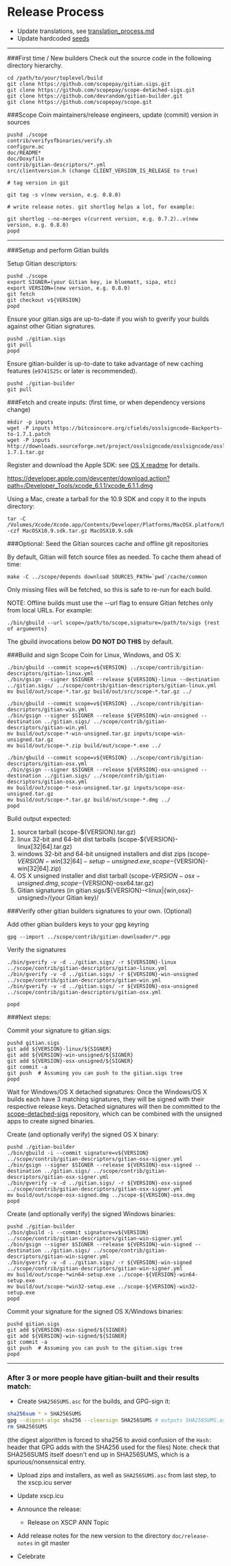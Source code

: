 Release Process
====================

* Update translations, see [translation_process.md](https://github.com/scopepay/scope/blob/master/doc/translation_process.md#syncing-with-transifex)
* Update hardcoded [seeds](/contrib/seeds)

* * *

###First time / New builders
Check out the source code in the following directory hierarchy.

	cd /path/to/your/toplevel/build
	git clone https://github.com/scopepay/gitian.sigs.git
	git clone https://github.com/scopepay/scope-detached-sigs.git
	git clone https://github.com/devrandom/gitian-builder.git
	git clone https://github.com/scopepay/scope.git

###Scope Coin maintainers/release engineers, update (commit) version in sources

	pushd ./scope
	contrib/verifysfbinaries/verify.sh
	configure.ac
	doc/README*
	doc/Doxyfile
	contrib/gitian-descriptors/*.yml
	src/clientversion.h (change CLIENT_VERSION_IS_RELEASE to true)

	# tag version in git

	git tag -s v(new version, e.g. 0.8.0)

	# write release notes. git shortlog helps a lot, for example:

	git shortlog --no-merges v(current version, e.g. 0.7.2)..v(new version, e.g. 0.8.0)
	popd

* * *

###Setup and perform Gitian builds

 Setup Gitian descriptors:

	pushd ./scope
	export SIGNER=(your Gitian key, ie bluematt, sipa, etc)
	export VERSION=(new version, e.g. 0.8.0)
	git fetch
	git checkout v${VERSION}
	popd

  Ensure your gitian.sigs are up-to-date if you wish to gverify your builds against other Gitian signatures.

	pushd ./gitian.sigs
	git pull
	popd

  Ensure gitian-builder is up-to-date to take advantage of new caching features (`e9741525c` or later is recommended).

	pushd ./gitian-builder
	git pull

###Fetch and create inputs: (first time, or when dependency versions change)

	mkdir -p inputs
	wget -P inputs https://bitcoincore.org/cfields/osslsigncode-Backports-to-1.7.1.patch
	wget -P inputs http://downloads.sourceforge.net/project/osslsigncode/osslsigncode/osslsigncode-1.7.1.tar.gz

 Register and download the Apple SDK: see [OS X readme](README_osx.txt) for details.

 https://developer.apple.com/devcenter/download.action?path=/Developer_Tools/xcode_6.1.1/xcode_6.1.1.dmg

 Using a Mac, create a tarball for the 10.9 SDK and copy it to the inputs directory:

	tar -C /Volumes/Xcode/Xcode.app/Contents/Developer/Platforms/MacOSX.platform/Developer/SDKs/ -czf MacOSX10.9.sdk.tar.gz MacOSX10.9.sdk

###Optional: Seed the Gitian sources cache and offline git repositories

By default, Gitian will fetch source files as needed. To cache them ahead of time:

	make -C ../scope/depends download SOURCES_PATH=`pwd`/cache/common

Only missing files will be fetched, so this is safe to re-run for each build.

NOTE: Offline builds must use the --url flag to ensure Gitian fetches only from local URLs. For example:
```
./bin/gbuild --url scope=/path/to/scope,signature=/path/to/sigs {rest of arguments}
```
The gbuild invocations below <b>DO NOT DO THIS</b> by default.

###Build and sign Scope Coin for Linux, Windows, and OS X:

	./bin/gbuild --commit scope=v${VERSION} ../scope/contrib/gitian-descriptors/gitian-linux.yml
	./bin/gsign --signer $SIGNER --release ${VERSION}-linux --destination ../gitian.sigs/ ../scope/contrib/gitian-descriptors/gitian-linux.yml
	mv build/out/scope-*.tar.gz build/out/src/scope-*.tar.gz ../

	./bin/gbuild --commit scope=v${VERSION} ../scope/contrib/gitian-descriptors/gitian-win.yml
	./bin/gsign --signer $SIGNER --release ${VERSION}-win-unsigned --destination ../gitian.sigs/ ../scope/contrib/gitian-descriptors/gitian-win.yml
	mv build/out/scope-*-win-unsigned.tar.gz inputs/scope-win-unsigned.tar.gz
	mv build/out/scope-*.zip build/out/scope-*.exe ../

	./bin/gbuild --commit scope=v${VERSION} ../scope/contrib/gitian-descriptors/gitian-osx.yml
	./bin/gsign --signer $SIGNER --release ${VERSION}-osx-unsigned --destination ../gitian.sigs/ ../scope/contrib/gitian-descriptors/gitian-osx.yml
	mv build/out/scope-*-osx-unsigned.tar.gz inputs/scope-osx-unsigned.tar.gz
	mv build/out/scope-*.tar.gz build/out/scope-*.dmg ../
	popd

  Build output expected:

  1. source tarball (scope-${VERSION}.tar.gz)
  2. linux 32-bit and 64-bit dist tarballs (scope-${VERSION}-linux[32|64].tar.gz)
  3. windows 32-bit and 64-bit unsigned installers and dist zips (scope-${VERSION}-win[32|64]-setup-unsigned.exe, scope-${VERSION}-win[32|64].zip)
  4. OS X unsigned installer and dist tarball (scope-${VERSION}-osx-unsigned.dmg, scope-${VERSION}-osx64.tar.gz)
  5. Gitian signatures (in gitian.sigs/${VERSION}-<linux|{win,osx}-unsigned>/(your Gitian key)/

###Verify other gitian builders signatures to your own. (Optional)

  Add other gitian builders keys to your gpg keyring

	gpg --import ../scope/contrib/gitian-downloader/*.pgp

  Verify the signatures

	./bin/gverify -v -d ../gitian.sigs/ -r ${VERSION}-linux ../scope/contrib/gitian-descriptors/gitian-linux.yml
	./bin/gverify -v -d ../gitian.sigs/ -r ${VERSION}-win-unsigned ../scope/contrib/gitian-descriptors/gitian-win.yml
	./bin/gverify -v -d ../gitian.sigs/ -r ${VERSION}-osx-unsigned ../scope/contrib/gitian-descriptors/gitian-osx.yml

	popd

###Next steps:

Commit your signature to gitian.sigs:

	pushd gitian.sigs
	git add ${VERSION}-linux/${SIGNER}
	git add ${VERSION}-win-unsigned/${SIGNER}
	git add ${VERSION}-osx-unsigned/${SIGNER}
	git commit -a
	git push  # Assuming you can push to the gitian.sigs tree
	popd

  Wait for Windows/OS X detached signatures:
	Once the Windows/OS X builds each have 3 matching signatures, they will be signed with their respective release keys.
	Detached signatures will then be committed to the [scope-detached-sigs](https://github.com/scopepay/scope-detached-sigs) repository, which can be combined with the unsigned apps to create signed binaries.

  Create (and optionally verify) the signed OS X binary:

	pushd ./gitian-builder
	./bin/gbuild -i --commit signature=v${VERSION} ../scope/contrib/gitian-descriptors/gitian-osx-signer.yml
	./bin/gsign --signer $SIGNER --release ${VERSION}-osx-signed --destination ../gitian.sigs/ ../scope/contrib/gitian-descriptors/gitian-osx-signer.yml
	./bin/gverify -v -d ../gitian.sigs/ -r ${VERSION}-osx-signed ../scope/contrib/gitian-descriptors/gitian-osx-signer.yml
	mv build/out/scope-osx-signed.dmg ../scope-${VERSION}-osx.dmg
	popd

  Create (and optionally verify) the signed Windows binaries:

	pushd ./gitian-builder
	./bin/gbuild -i --commit signature=v${VERSION} ../scope/contrib/gitian-descriptors/gitian-win-signer.yml
	./bin/gsign --signer $SIGNER --release ${VERSION}-win-signed --destination ../gitian.sigs/ ../scope/contrib/gitian-descriptors/gitian-win-signer.yml
	./bin/gverify -v -d ../gitian.sigs/ -r ${VERSION}-win-signed ../scope/contrib/gitian-descriptors/gitian-win-signer.yml
	mv build/out/scope-*win64-setup.exe ../scope-${VERSION}-win64-setup.exe
	mv build/out/scope-*win32-setup.exe ../scope-${VERSION}-win32-setup.exe
	popd

Commit your signature for the signed OS X/Windows binaries:

	pushd gitian.sigs
	git add ${VERSION}-osx-signed/${SIGNER}
	git add ${VERSION}-win-signed/${SIGNER}
	git commit -a
	git push  # Assuming you can push to the gitian.sigs tree
	popd

-------------------------------------------------------------------------

### After 3 or more people have gitian-built and their results match:

- Create `SHA256SUMS.asc` for the builds, and GPG-sign it:
```bash
sha256sum * > SHA256SUMS
gpg --digest-algo sha256 --clearsign SHA256SUMS # outputs SHA256SUMS.asc
rm SHA256SUMS
```
(the digest algorithm is forced to sha256 to avoid confusion of the `Hash:` header that GPG adds with the SHA256 used for the files)
Note: check that SHA256SUMS itself doesn't end up in SHA256SUMS, which is a spurious/nonsensical entry.

- Upload zips and installers, as well as `SHA256SUMS.asc` from last step, to the xscp.icu server

- Update xscp.icu

- Announce the release:

  - Release on XSCP ANN Topic

- Add release notes for the new version to the directory `doc/release-notes` in git master

- Celebrate
